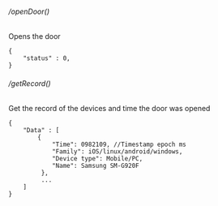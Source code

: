 ###### /openDoor()
Opens the door
```
{
    "status" : 0,
}
```
###### /getRecord()
Get the record of the devices and time the door was opened
```
{
    "Data" : [
        {
            "Time": 0982109, //Timestamp epoch ms
            "Family": iOS/linux/android/windows,
            "Device type": Mobile/PC,
            "Name": Samsung SM-G920F
         },
         ...
    ]
}
```
